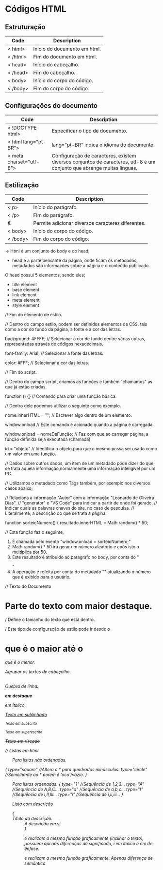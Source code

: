 # Códigos HTML

## Estruturação

| Code     | Description                  |
| -------- | ---------------------------- |
| < html>  | Início do documento em html. |
| < /html> | Fim do documento em html.    |
| < head>  | Início do cabeçalho.         |
| < /head> | Fim do cabeçalho.            |
| < body>  | Início do corpo do código.   |
| < /body> | Fim do corpo do código.      |

## Configurações do documento

| Code                    | Description                                                                                                           |
| ----------------------- | --------------------------------------------------------------------------------------------------------------------- |
| < !DOCTYPE html>        | Especificar o tipo de documento.                                                                                      |
| < html lang="pt-BR">    | lang="pt-BR" indica o idioma do documento.                                                                            |
| < meta charset="utf-8"> | Configuração de caracteres, existem diversos conjuntos de caracteres, utf-8 é um conjunto que abrange muitas línguas. |

## Estilização

| Code     | Description                                       |
| -------- | ------------------------------------------------- |
| < p>     | Início do parágrafo.                              |
| < /p>    | Fim do parágrafo.                                 |
| &euro;   | Permite adicionar diversos caracteres diferentes. |
| < body>  | Início do corpo do código.                        |
| < /body> | Fim do corpo do código.                           |

-> Html é um conjunto do body e do head;

- head é a parte pensante da página, onde ficam os metadados, metadados são informações sobre a página e o conteúdo publicado.

O head possui 5 elementos, sendo eles;

- title element
- base element
- link element
- meta element
- style element

<style> // Início do elemento de estilo.
</style> // Fim do elemento de estilo.

// Dentro do campo estilo, podem ser definidos elementos de CSS, tais como a cor do fundo da página, a fonte e a cor das letras.

background: #FFFF; // Selecionar a cor de fundo dentre várias outras, representadas através de códigos hexadecimais.

font-family: Arial; // Selecionar a fonte das letras.

color: #FFF; // Selecionar a cor das letras.

<script> // Início do script.
</script> // Fim do script.

// Dentro do campo script, criamos as funções e também "chamamos" as que já estão criadas.

function () {} // Comando para criar uma função básica.

// Dentro dele podemos utilizar o seguinte como exemplo.

nome.innerHTML = ""; // Escrever algo dentro de um elemento.

window.onload // Este comando é acionado quando a página é carregada.

window.onload = nomeDaFunção; // Faz com que ao carregar página, a função definida seja executada (chamada)

id = "objeto" // Identifica o objeto para que o mesmo possa ser usado como um valor em uma função.

<meta> // Dados sobre outros dados, um item de um metadado pode dizer do que se trata aquela informação,normalmente uma informação inteligível por um PC.

// Utilizamos o metadado como Tags também, por exemplo nos diversos casos abaixo;

<meta name= "author" content= "Leonardo de Oliveira Dias"> // Relaciona a informação "Autor" com a informação "Leonardo de Oliveira Dias".
<meta name= "generator" content= "Visual Studio Code"> // "generator" e "VS Code" para indicar a partir de onde foi gerado.
<meta name= "Keywords" content= "html, css, js"> // Indicar quais as palavras chaves do site, no caso de pesquisa.
<meta name= "description" content= "Descrição da página"> // Literalmente, a descrição do que se trata a página.

function sorteioNumero() {
resultado.innerHTML = Math.random() \* 50;

// Esta função faz o seguinte,

1. É chamada pelo evento "window.onload = sorteioNumero;"
2. Math.random() \* 50 irá gerar um número aleatório e após isto o multiplica por 50.
3. Este resultado é atribuido ao parágrafo no body, por conta do "<p id="resultado"></p>"
4. A operação é refeita por conta do metadado "<meta http-equiv="refresh" content="4" />" atualizando o número que é exibido para o usuário.

// Texto do Documento

<h1>Parte do texto com maior destaque.</h1> / Define o tamanho do texto que está dentro.

/ Este tipo de configuração de estilo pode ir desde o <h1> que é o maior até o <h6> que é o menor.

<hgroup>Agrupar os textos de cabeçalho.</hgroup>

<br> Quebra de linha.

<p><b> em destaque </b></p>
<p><i> em italico </i></p>
<p><u> Texto em sublinhado </u></p>
<p><sub> Texto em subscrito </sub></p>
<p><sup> Texto em superescrito </sup></p>
<p><s> Texto em riscado </s></p>

// Listas em html

<ul>Para listas não ordenadas.</ul> {
    type="square" //Altera o * para quadrados minúsculos.
    type="circle" //Semelhante ao * porém é 'oco'/vazio.
}

<ol>Para listas ordenadas.</ul> {
    type="1" //Sequência de 1,2,3...
    type="A" //Sequência de A,B,C...
    type="a" //Sequência de a,b,c...
    type="I" //Sequência de I,II,III...
    type="i" //Sequência de i,ii,iii...
}

<dl>Lista com descrição</dl> {
    <dt>Título da descrição.</dt>
    <dd>A descrição em si.<dd>
}

<i></i> e <em></em> realizam a mesma função graficamente (inclinar o texto), possuem apenas diferenças de significado, i em itálico e em de ênfase.

<strong></strong> e <b></b> realizam a mesma função graficamente. Apenas diferença de semântica.
